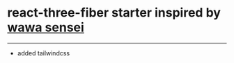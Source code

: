 # react-three-fiber starter inspired by [wawa sensei](https://github.com/wass08/r3f-vite-starter/tree/main)

---

- added tailwindcss
